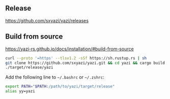 ## Release
https://github.com/sxyazi/yazi/releases

## Build from source
https://yazi-rs.github.io/docs/installation/#build-from-source

```bash
curl --proto '=https' --tlsv1.2 -sSf https://sh.rustup.rs | sh
git clone https://github.com/sxyazi/yazi.git && cd yazi && cargo build --release --locked
./target/release/yazi
```

Add the following line to `~/.bashrc` or `~/.zshrc`:
```bash
export PATH="$PATH:/path/to/yazi/target/release"
alias yy=yazi
```
